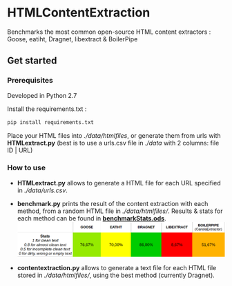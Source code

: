 # HTMLContentExtraction

Benchmarks the most common open-source HTML content extractors : Goose, eatiht, Dragnet, libextract & BoilerPipe

## Get started

### Prerequisites

Developed in Python 2.7

Install the requirements.txt :

```bash
pip install requirements.txt
```
Place your HTML files into *./data/htmlfiles*, or generate them from urls with **HTMLextract.py** (best is to use a urls.csv file in *./data* with 2 columns: file ID | URL)

### How to use

- **HTMLextract.py** allows to generate a HTML file for each URL specified in *./data/urls.csv*.

- **benchmark.py** prints the result of the content extraction with each method, from a random HTML file in *./data/htmlfiles/*.
Results & stats for each method can be found in **[benchmarkStats.ods](./benchmarkStats.ods)**.
![](./stats.png)

- **contentextraction.py** allows to generate a text file for each HTML file stored in *./data/htmlfiles/*, using the best method (currently Dragnet).


